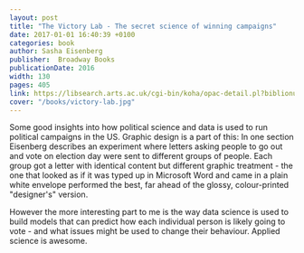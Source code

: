 ```yaml
---
layout: post
title: "The Victory Lab - The secret science of winning campaigns"
date: 2017-01-01 16:40:39 +0100
categories: book
author: Sasha Eisenberg
publisher:  Broadway Books
publicationDate: 2016
width: 130
pages: 405
link: https://libsearch.arts.ac.uk/cgi-bin/koha/opac-detail.pl?biblionumber=601250
cover: "/books/victory-lab.jpg"
---
```


Some good insights into how political science and data is used to run political campaigns in the US. Graphic design is a part of this: In one section Eisenberg describes an experiment where letters asking people to go out and vote on election day were sent to different groups of people. Each group got a letter with identical content but different graphic treatment - the one that looked as if it was typed up in Microsoft Word and came in a plain white envelope performed the best, far ahead of the glossy, colour-printed "designer's" version.

However the more interesting part to me is the way data science is used to build models that can predict how each individual person is likely going to vote - and what issues might be used to change their behaviour. Applied science is awesome.
